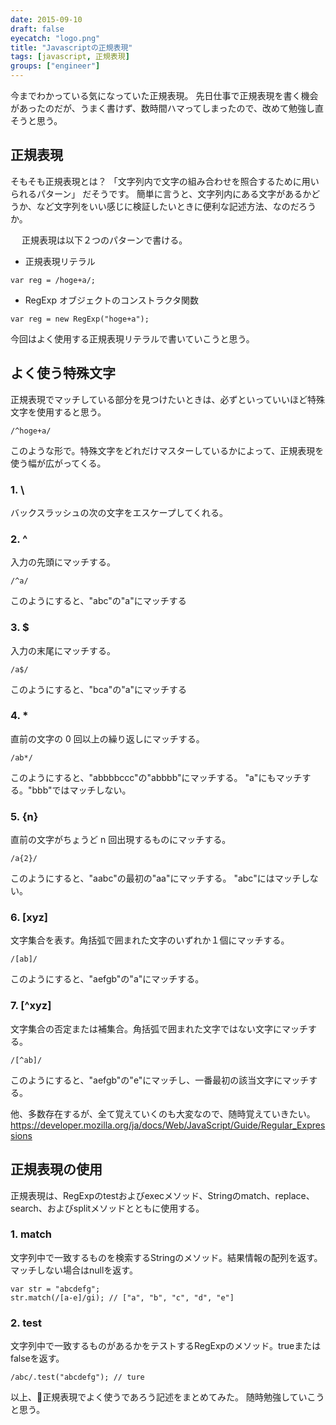 ```yaml
---
date: 2015-09-10
draft: false
eyecatch: "logo.png"
title: "Javascriptの正規表現"
tags: [javascript, 正規表現]
groups: ["engineer"]
---
```


今までわかっている気になっていた正規表現。
先日仕事で正規表現を書く機会があったのだが、うまく書けず、数時間ハマってしまったので、改めて勉強し直そうと思う。

## 正規表現
そもそも正規表現とは？
「文字列内で文字の組み合わせを照合するために用いられるパターン」
だそうです。
簡単に言うと、文字列内にある文字があるかどうか、など文字列をいい感じに検証したいときに便利な記述方法、なのだろうか。

　
正規表現は以下２つのパターンで書ける。

- 正規表現リテラル

```
var reg = /hoge+a/;
```

- RegExp オブジェクトのコンストラクタ関数

```
var reg = new RegExp("hoge+a");
```

今回はよく使用する正規表現リテラルで書いていこうと思う。

## よく使う特殊文字
正規表現でマッチしている部分を見つけたいときは、必ずといっていいほど特殊文字を使用すると思う。

```
/^hoge+a/
```
このような形で。特殊文字をどれだけマスターしているかによって、正規表現を使う幅が広がってくる。

### 1. \
バックスラッシュの次の文字をエスケープしてくれる。

### 2. ^
入力の先頭にマッチする。

```
/^a/
```
このようにすると、"abc"の"a"にマッチする

### 3. $
入力の末尾にマッチする。

```
/a$/
```
このようにすると、"bca"の"a"にマッチする

### 4. *
直前の文字の 0 回以上の繰り返しにマッチする。

```
/ab*/
```
このようにすると、"abbbbccc"の"abbbb"にマッチする。
"a"にもマッチする。"bbb"ではマッチしない。

### 5. {n}
直前の文字がちょうど n 回出現するものにマッチする。

```
/a{2}/
```
このようにすると、"aabc"の最初の"aa"にマッチする。
"abc"にはマッチしない。

### 6. [xyz]
文字集合を表す。角括弧で囲まれた文字のいずれか１個にマッチする。

```
/[ab]/
```
このようにすると、"aefgb"の"a"にマッチする。

### 7. [^xyz]
文字集合の否定または補集合。角括弧で囲まれた文字ではない文字にマッチする。

```
/[^ab]/
```
このようにすると、"aefgb"の"e"にマッチし、一番最初の該当文字にマッチする。

他、多数存在するが、全て覚えていくのも大変なので、随時覚えていきたい。
https://developer.mozilla.org/ja/docs/Web/JavaScript/Guide/Regular_Expressions

## 正規表現の使用
正規表現は、RegExpのtestおよびexecメソッド、Stringのmatch、replace、search、およびsplitメソッドとともに使用する。

### 1. match
文字列中で一致するものを検索するStringのメソッド。結果情報の配列を返す。マッチしない場合はnullを返す。

```
var str = "abcdefg";
str.match(/[a-e]/gi); // ["a", "b", "c", "d", "e"]
```

### 2. test
文字列中で一致するものがあるかをテストするRegExpのメソッド。trueまたはfalseを返す。

```
/abc/.test("abcdefg"); // ture
```

以上、正規表現でよく使うであろう記述をまとめてみた。
随時勉強していこうと思う。

